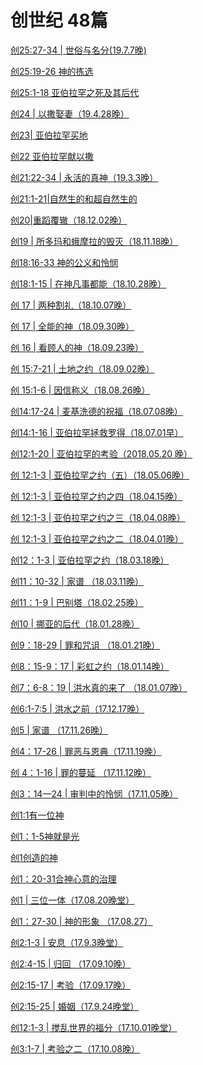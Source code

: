 # 创世纪 48篇
            
<a href="/node/27579">创25:27-34 | 世俗与名分(19.7.7晚)</a>

<a href="/node/27555">创25:19-26 神的拣选</a>

<a href="/node/27528">创25:1-18 亚伯拉罕之死及其后代</a>

<a href="/node/27510">创24 | 以撒娶妻（19.4.28晚）</a>

<a href="/node/27468">创23| 亚伯拉罕买地</a>

<a href="/node/27451">创22 亚伯拉罕献以撒</a>

<a href="/node/27354">创21:22-34 | 永活的真神（19.3.3晚）</a>

<a href="/node/27350">创21:1-21|自然生的和超自然生的</a>

<a href="/node/27289">创20|重蹈覆辙（18.12.02晚）</a>

<a href="/node/26817">创19 | 所多玛和蛾摩拉的毁灭（18.11.18晚）</a>

<a href="/node/26651">创18:16-33 神的公义和怜悯</a>

<a href="/node/26640">创18:1-15 | 在神凡事都能（18.10.28晚）</a>

<a href="/node/26593">创 17 | 两种割礼（18.10.07晚）</a>

<a href="/node/26571">创 17 | 全能的神（18.09.30晚） </a>

<a href="/node/26547">创 16 | 看顾人的神（18.09.23晚）</a>

<a href="/node/26472">创 15:7-21 | 土地之约（18.09.02晚） </a>

<a href="/node/26447">创 15:1-6 | 因信称义（18.08.26晚） </a>

<a href="/node/26061">创14:17-24 | 麦基洗德的祝福（18.07.08晚） </a>

<a href="/node/26035">创14:1-16 | 亚伯拉罕拯救罗得（18.07.01早）</a>

<a href="/node/24997">创12:1-20 | 亚伯拉罕的考验（2018.05.20 晚）</a>

<a href="/node/24901">创 12:1-3 | 亚伯拉罕之约（五）（18.05.06晚）</a>

<a href="/node/24306">创 12:1-3 | 亚伯拉罕之约之四（18.04.15晚）</a>

<a href="/node/23962">创 12:1-3 | 亚伯拉罕之约之三（18.04.08晚）</a>

<a href="/node/23723">创 12:1-3 | 亚伯拉罕之约之二（18.04.01晚）</a>

<a href="/node/23262">创12：1-3 | 亚伯拉罕之约（18.03.18晚）</a>

<a href="/node/23166">创11：10-32 | 家谱 （18.03.11晚）</a>

<a href="/node/22717">创11：1-9 | 巴别塔（18.02.25晚）</a>

<a href="/node/20973">创10 | 挪亚的后代（18.01.28晚）</a>

<a href="/node/20384">创9：18-29 | 罪和咒诅 （18.01.21晚）</a>

<a href="/node/19549">创8：15-9：17 | 彩虹之约（18.01.14晚）</a>

<a href="/node/19062">创7：6-8：19 | 洪水真的来了 （18.01.07晚）</a>

<a href="/node/18128">创6:1-7:5 | 洪水之前（17.12.17晚）</a>

<a href="/node/16876">创5 | 家谱 （17.11.26晚）</a>

<a href="/node/16102">创4：17-26 | 罪恶与恩典（17.11.19晚）</a>

<a href="/node/15084">创 4：1-16 | 罪的蔓延 （17.11.12晚）</a>

<a href="/node/14667">创3：14—24 | 审判中的怜悯（17.11.05晚）</a>

<a href="/node/12222">创1:1有一位神</a>

<a href="/node/12215">创1：1-5神就是光</a>

<a href="/node/12213">创1创造的神</a>

<a href="/node/12207">创1：20-31合神心意的治理</a>

<a href="/node/12186">创1 | 三位一体（17.08.20晚堂）</a>

<a href="/node/12183">创1：27-30 | 神的形象 （17.08.27）</a>

<a href="/node/12181">创2:1-3 | 安息（17.9.3晚堂）</a>

<a href="/node/12179">创2:4-15 | 归回 （17.09.10晚）</a>

<a href="/node/12167">创2:15-17 | 考验（17.09.17晚）</a>

<a href="/node/12163">创2:15-25 | 婚姻（17.9.24晚堂）</a>

<a href="/node/12160">创12:1-3 | 搅乱世界的福分（17.10.01晚堂）</a>

<a href="/node/12123">创3:1-7 | 考验之二（17.10.08晚）</a>